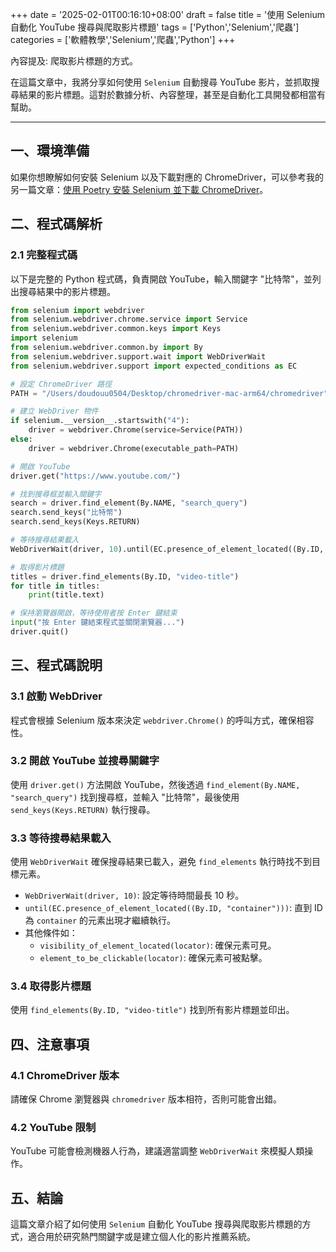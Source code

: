 +++
date = '2025-02-01T00:16:10+08:00'
draft = false
title = '使用 Selenium 自動化 YouTube 搜尋與爬取影片標題'
tags = ['Python','Selenium','爬蟲']
categories = ['軟體教學','Selenium','爬蟲','Python']
+++

內容提及: 爬取影片標題的方式。

在這篇文章中，我將分享如何使用 `Selenium` 自動搜尋 YouTube 影片，並抓取搜尋結果的影片標題。這對於數據分析、內容整理，甚至是自動化工具開發都相當有幫助。

<!--more-->

---

## 一、環境準備

如果你想瞭解如何安裝 Selenium 以及下載對應的 ChromeDriver，可以參考我的另一篇文章：[使用 Poetry 安裝 Selenium 並下載 ChromeDriver](https://doudouu0504.github.io/posts/%E5%AE%89%E8%A3%9Dselenium%E4%B8%A6%E4%B8%8B%E8%BC%89chromedriver/)。

## 二、程式碼解析

### 2.1 完整程式碼

以下是完整的 Python 程式碼，負責開啟 YouTube，輸入關鍵字 "比特幣"，並列出搜尋結果中的影片標題。

```python
from selenium import webdriver
from selenium.webdriver.chrome.service import Service
from selenium.webdriver.common.keys import Keys
import selenium
from selenium.webdriver.common.by import By
from selenium.webdriver.support.wait import WebDriverWait
from selenium.webdriver.support import expected_conditions as EC

# 設定 ChromeDriver 路徑
PATH = "/Users/doudouu0504/Desktop/chromedriver-mac-arm64/chromedriver"

# 建立 WebDriver 物件
if selenium.__version__.startswith("4"):
    driver = webdriver.Chrome(service=Service(PATH))
else:
    driver = webdriver.Chrome(executable_path=PATH)

# 開啟 YouTube
driver.get("https://www.youtube.com/")

# 找到搜尋框並輸入關鍵字
search = driver.find_element(By.NAME, "search_query")
search.send_keys("比特幣")
search.send_keys(Keys.RETURN)

# 等待搜尋結果載入
WebDriverWait(driver, 10).until(EC.presence_of_element_located((By.ID, "container")))

# 取得影片標題
titles = driver.find_elements(By.ID, "video-title")
for title in titles:
    print(title.text)

# 保持瀏覽器開啟，等待使用者按 Enter 鍵結束
input("按 Enter 鍵結束程式並關閉瀏覽器...")
driver.quit()
```

## 三、程式碼說明

### 3.1 啟動 WebDriver

程式會根據 Selenium 版本來決定 `webdriver.Chrome()` 的呼叫方式，確保相容性。

### 3.2 開啟 YouTube 並搜尋關鍵字

使用 `driver.get()` 方法開啟 YouTube，然後透過 `find_element(By.NAME, "search_query")` 找到搜尋框，並輸入 "比特幣"，最後使用 `send_keys(Keys.RETURN)` 執行搜尋。

### 3.3 等待搜尋結果載入

使用 `WebDriverWait` 確保搜尋結果已載入，避免 `find_elements` 執行時找不到目標元素。

- `WebDriverWait(driver, 10)`: 設定等待時間最長 10 秒。
- `until(EC.presence_of_element_located((By.ID, "container")))`: 直到 ID 為 `container` 的元素出現才繼續執行。
- 其他條件如：
  - `visibility_of_element_located(locator)`: 確保元素可見。
  - `element_to_be_clickable(locator)`: 確保元素可被點擊。

### 3.4 取得影片標題

使用 `find_elements(By.ID, "video-title")` 找到所有影片標題並印出。

## 四、注意事項

### 4.1 ChromeDriver 版本

請確保 Chrome 瀏覽器與 `chromedriver` 版本相符，否則可能會出錯。

### 4.2 YouTube 限制

YouTube 可能會檢測機器人行為，建議適當調整 `WebDriverWait` 來模擬人類操作。

## 五、結論

這篇文章介紹了如何使用 `Selenium` 自動化 YouTube 搜尋與爬取影片標題的方式，適合用於研究熱門關鍵字或是建立個人化的影片推薦系統。
